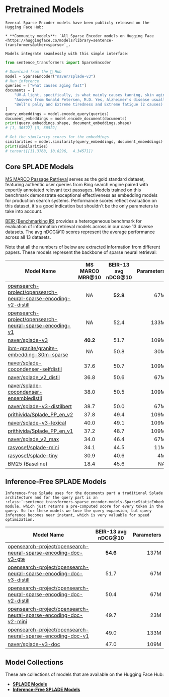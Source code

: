 # Pretrained Models

```{eval-rst}
Several Sparse Encoder models have been publicly released on the Hugging Face Hub:

* **Community models**: `All Sparse Encoder models on Hugging Face <https://huggingface.co/models?library=sentence-transformers&other=sparse>`_.

Models integrate seamlessly with this simple interface:
```


```python
from sentence_transformers import SparseEncoder

# Download from the 🤗 Hub
model = SparseEncoder("naver/splade-v3")
# Run inference
queries = ["what causes aging fast"]
documents = [
    "UV-A light, specifically, is what mainly causes tanning, skin aging, and cataracts, UV-B causes sunburn, skin aging and skin cancer, and UV-C is the strongest, and therefore most effective at killing microorganisms. Again â\x80\x93 single words and multiple bullets.",
    "Answers from Ronald Petersen, M.D. Yes, Alzheimer's disease usually worsens slowly. But its speed of progression varies, depending on a person's genetic makeup, environmental factors, age at diagnosis and other medical conditions. Still, anyone diagnosed with Alzheimer's whose symptoms seem to be progressing quickly â\x80\x94 or who experiences a sudden decline â\x80\x94 should see his or her doctor.",
    "Bell's palsy and Extreme tiredness and Extreme fatigue (2 causes) Bell's palsy and Extreme tiredness and Hepatitis (2 causes) Bell's palsy and Extreme tiredness and Liver pain (2 causes) Bell's palsy and Extreme tiredness and Lymph node swelling in children (2 causes)",
]
query_embeddings = model.encode_query(queries)
document_embeddings = model.encode_document(documents)
print(query_embeddings.shape, document_embeddings.shape)
# [1, 30522] [3, 30522]

# Get the similarity scores for the embeddings
similarities = model.similarity(query_embeddings, document_embeddings)
print(similarities)
# tensor([[11.3768, 10.8296,  4.3457]])
```


## Core SPLADE Models

[MS MARCO Passage Retrieval](https://github.com/microsoft/MSMARCO-Passage-Ranking) serves as the gold standard dataset, featuring authentic user queries from Bing search engine paired with expertly annotated relevant text passages. Models trained on this benchmark demonstrate exceptional effectiveness as embedding models for production search systems. Performance scores reflect evaluation on this dataset, it's a good indication but shouldn't be the only parameters to take into account.

[BEIR (Benchmarking IR)](https://github.com/beir-cellar/beir) provides a heterogeneous benchmark for evaluation of information retrieval models across in our case 13 diverse datasets. The avg nDCG@10 scores represent the average performance across all 13 datasets.

Note that all the numbers of below are extracted information from different papers. These models represent the backbone of sparse neural retrieval:

| Model Name                                                                                                                                                | MS MARCO MRR@10 | BEIR-13 avg nDCG@10 | Parameters |
|-----------------------------------------------------------------------------------------------------------------------------------------------------------|:---------------:|:-------------------:|-----------:|
| [opensearch-project/opensearch-neural-sparse-encoding-v2-distill](https://huggingface.co/opensearch-project/opensearch-neural-sparse-encoding-v2-distill) | NA              | **52.8**            | 67M        |
| [opensearch-project/opensearch-neural-sparse-encoding-v1](https://huggingface.co/opensearch-project/opensearch-neural-sparse-encoding-v1)                 | NA              | 52.4                | 133M       |
| [naver/splade-v3](https://huggingface.co/naver/splade-v3)                                                                                                 | **40.2**        | 51.7                | 109M       |
| [ibm-granite/granite-embedding-30m-sparse](https://huggingface.co/ibm-granite/granite-embedding-30m-sparse)                                               | NA              | 50.8                | 30M        |
| [naver/splade-cocondenser-selfdistil](https://huggingface.co/naver/splade-cocondenser-selfdistil)                                                         | 37.6            | 50.7                | 109M       |
| [naver/splade_v2_distil](https://huggingface.co/naver/splade_v2_distil)                                                                                   | 36.8            | 50.6                | 67M        |
| [naver/splade-cocondenser-ensembledistil](https://huggingface.co/naver/splade-cocondenser-ensembledistil)                                                 | 38.0            | 50.5                | 109M       |
| [naver/splade-v3-distilbert](https://huggingface.co/naver/splade-v3-distilbert)                                                                           | 38.7            | 50.0                | 67M        |
| [prithivida/Splade_PP_en_v2](https://huggingface.co/prithivida/Splade_PP_en_v2)                                                                           | 37.8            | 49.4                | 109M       |
| [naver/splade-v3-lexical](https://huggingface.co/naver/splade-v3-lexical)                                                                                 | 40.0            | 49.1                | 109M       |
| [prithivida/Splade_PP_en_v1](https://huggingface.co/prithivida/Splade_PP_en_v1)                                                                           | 37.2            | 48.7                | 109M       |
| [naver/splade_v2_max](https://huggingface.co/naver/splade_v2_max)                                                                                         | 34.0            | 46.4                | 67M        |
| [rasyosef/splade-mini](https://huggingface.co/rasyosef/splade-mini)                                                                                       | 34.1            | 44.5                | 11M        |
| [rasyosef/splade-tiny](https://huggingface.co/rasyosef/splade-tiny)                                                                                       | 30.9            | 40.6                | 4M         |
| BM25 (Baseline)                                                                                                                                           | 18.4            | 45.6                | NA         |

## Inference-Free SPLADE Models

```{eval-rst}
Inference-free Splade uses for the documents part a traditional Splade architecture and for the query part is an :class:`~sentence_transformers.sparse_encoder.models.SparseStaticEmbedding` module, which just returns a pre-computed score for every token in the query. So for these models we lose the query expansion, but query inference becomes near instant, which is very valuable for speed optimization.
```

| Model Name                                                                                                                                                        | BEIR-13 avg nDCG@10 | Parameters |
|-------------------------------------------------------------------------------------------------------------------------------------------------------------------|:-------------------:|-----------:|
| [opensearch-project/opensearch-neural-sparse-encoding-doc-v3-gte](https://huggingface.co/opensearch-project/opensearch-neural-sparse-encoding-doc-v3-gte)         | **54.6**            | 137M       |
| [opensearch-project/opensearch-neural-sparse-encoding-doc-v3-distill](https://huggingface.co/opensearch-project/opensearch-neural-sparse-encoding-doc-v3-distill) | 51.7                | 67M        |
| [opensearch-project/opensearch-neural-sparse-encoding-doc-v2-distill](https://huggingface.co/opensearch-project/opensearch-neural-sparse-encoding-doc-v2-distill) | 50.4                | 67M        |
| [opensearch-project/opensearch-neural-sparse-encoding-doc-v2-mini](https://huggingface.co/opensearch-project/opensearch-neural-sparse-encoding-doc-v2-mini)       | 49.7                | 23M        |
| [opensearch-project/opensearch-neural-sparse-encoding-doc-v1](https://huggingface.co/opensearch-project/opensearch-neural-sparse-encoding-doc-v1)                 | 49.0                | 133M       |
| [naver/splade-v3-doc](https://huggingface.co/naver/splade-v3-doc)                                                                                                 | 47.0                | 109M       |

## Model Collections

These are collections of models that are available on the Hugging Face Hub:

- [**SPLADE Models**](https://huggingface.co/collections/sparse-encoder/splade-models-6862be100374b320d826eeaa)
- [**Inference-Free SPLADE Models**](https://huggingface.co/collections/sparse-encoder/inference-free-splade-models-6862be3a1d72eab38920bc6a)

